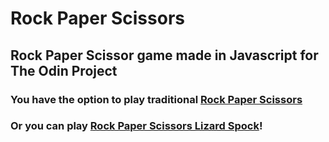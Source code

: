 # Rock Paper Scissors

## Rock Paper Scissor game made in Javascript for The Odin Project

### You have the option to play traditional [Rock Paper Scissors](https://rkrupnick.github.io/rock-paper-scissors/index.html)

### Or you can play [Rock Paper Scissors Lizard Spock](https://rkrupnick.github.io/rock-paper-scissors/advrps.html)!
